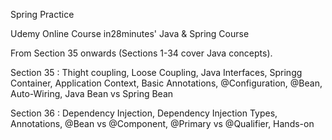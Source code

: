 Spring Practice

Udemy Online Course
in28minutes' Java & Spring Course

From Section 35 onwards (Sections 1-34 cover Java concepts).

Section 35 : 
  Thight coupling, Loose Coupling, Java Interfaces, Springg Container, Application Context, Basic Annotations, @Configuration, @Bean, Auto-Wiring, Java Bean vs Spring Bean

Section 36 : 
  Dependency Injection, Dependency Injection Types, Annotations, @Bean vs @Component, @Primary vs @Qualifier, Hands-on
